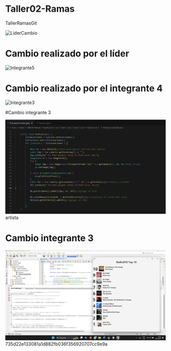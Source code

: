 # Taller02-Ramas
TallerRamasGit


![LiderCambio](https://github.com/TaizRuiz/Taller02-Ramas/assets/118634667/7aa86135-3061-4701-b5ec-6fdee51ed630)
# Cambio realizado por el líder

![Integrante5](https://github.com/TaizRuiz/Taller02-Ramas/assets/118634667/0116a45e-613d-4f3d-b167-ee16056a84ad)
# Cambio realizado por el integrante 4

![Integrante3](https://github.com/TaizRuiz/Taller02-Ramas/assets/118634667/22f86cae-cac7-4a15-a286-88bdf72f131d)

#Cambio integrante 3

![Imagen1](CaptureCod.png)
 artista

# Cambio integrante 3

![Imagen 1](1.png)
 735d22e133081a1d882fb036f356920707cc9e9a

